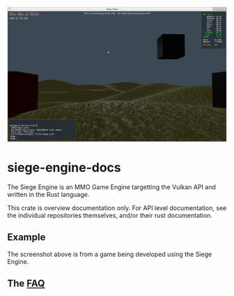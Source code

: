 ![Example](/example.png)

# siege-engine-docs

The Siege Engine is an MMO Game Engine targetting the Vulkan API and written in the
Rust language.

This crate is overview documentation only. For API level documentation, see the individual
repositories themselves, and/or their rust documentation.

## Example

The screenshot above is from a game being developed using the Siege Engine.

## The [FAQ](/FAQ.md)
